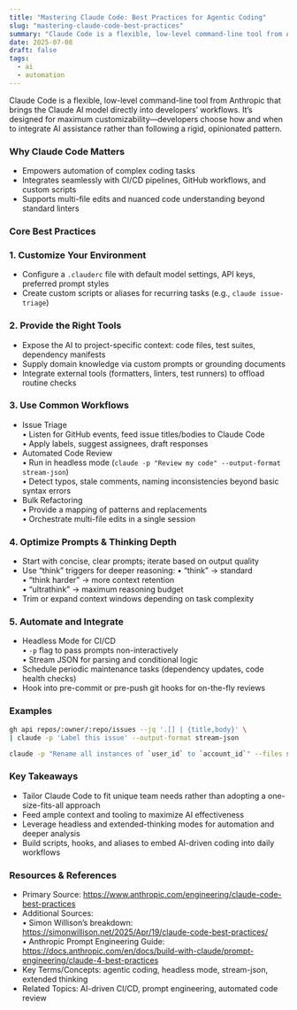 ```yaml
---
title: "Mastering Claude Code: Best Practices for Agentic Coding"
slug: "mastering-claude-code-best-practices"
summary: "Claude Code is a flexible, low-level command-line tool from Anthropic that brings the Claude AI model directly into developers’ workflows. It’s designed for maximum customizability—developers choose how and when to integrate AI assistance rather than following a rigid, opinionated pattern."
date: 2025-07-08
draft: false
tags:
  - ai
  - automation
---
```


Claude Code is a flexible, low-level command-line tool from Anthropic that brings the Claude AI model directly into developers’ workflows. It’s designed for maximum customizability—developers choose how and when to integrate AI assistance rather than following a rigid, opinionated pattern.

<!--more-->

### Why Claude Code Matters
- Empowers automation of complex coding tasks  
- Integrates seamlessly with CI/CD pipelines, GitHub workflows, and custom scripts  
- Supports multi-file edits and nuanced code understanding beyond standard linters

### Core Best Practices

### 1. Customize Your Environment
- Configure a `.clauderc` file with default model settings, API keys, preferred prompt styles  
- Create custom scripts or aliases for recurring tasks (e.g., `claude issue-triage`)

### 2. Provide the Right Tools
- Expose the AI to project-specific context: code files, test suites, dependency manifests  
- Supply domain knowledge via custom prompts or grounding documents  
- Integrate external tools (formatters, linters, test runners) to offload routine checks

### 3. Use Common Workflows
- Issue Triage  
  • Listen for GitHub events, feed issue titles/bodies to Claude Code  
  • Apply labels, suggest assignees, draft responses  
- Automated Code Review  
  • Run in headless mode (`claude -p "Review my code" --output-format stream-json`)  
  • Detect typos, stale comments, naming inconsistencies beyond basic syntax errors  
- Bulk Refactoring  
  • Provide a mapping of patterns and replacements  
  • Orchestrate multi-file edits in a single session  

### 4. Optimize Prompts & Thinking Depth
- Start with concise, clear prompts; iterate based on output quality  
- Use “think” triggers for deeper reasoning:
   • “think” → standard  
   • “think harder” → more context retention  
   • “ultrathink” → maximum reasoning budget  
- Trim or expand context windows depending on task complexity  

### 5. Automate and Integrate
- Headless Mode for CI/CD  
   • `-p` flag to pass prompts non-interactively  
   • Stream JSON for parsing and conditional logic  
- Schedule periodic maintenance tasks (dependency updates, code health checks)  
- Hook into pre-commit or pre-push git hooks for on-the-fly reviews  

### Examples

```bash
gh api repos/:owner/:repo/issues --jq '.[] | {title,body}' \
| claude -p 'Label this issue' --output-format stream-json
```

```bash
claude -p "Rename all instances of `user_id` to `account_id`" --files src/**/*.py
```

### Key Takeaways
- Tailor Claude Code to fit unique team needs rather than adopting a one-size-fits-all approach  
- Feed ample context and tooling to maximize AI effectiveness  
- Leverage headless and extended-thinking modes for automation and deeper analysis  
- Build scripts, hooks, and aliases to embed AI-driven coding into daily workflows

### Resources & References

- Primary Source: https://www.anthropic.com/engineering/claude-code-best-practices  
- Additional Sources:  
  • Simon Willison’s breakdown: https://simonwillison.net/2025/Apr/19/claude-code-best-practices/  
  • Anthropic Prompt Engineering Guide: https://docs.anthropic.com/en/docs/build-with-claude/prompt-engineering/claude-4-best-practices  
- Key Terms/Concepts: agentic coding, headless mode, stream-json, extended thinking  
- Related Topics: AI-driven CI/CD, prompt engineering, automated code review